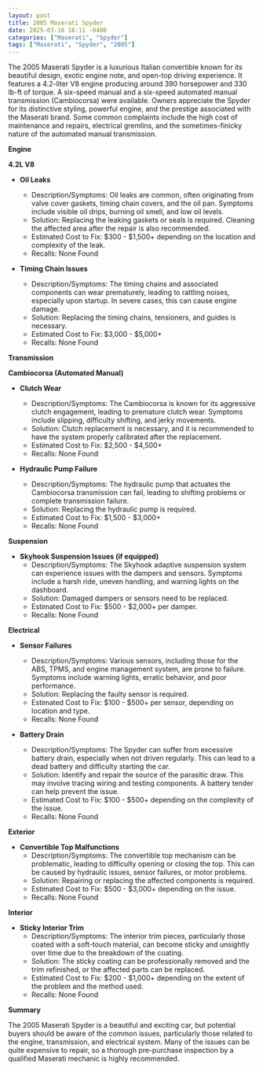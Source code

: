 ```yaml
---
layout: post
title: 2005 Maserati Spyder
date: 2025-03-16 16:11 -0400
categories: ["Maserati", "Spyder"]
tags: ["Maserati", "Spyder", "2005"]
---
```

The 2005 Maserati Spyder is a luxurious Italian convertible known for its beautiful design, exotic engine note, and open-top driving experience. It features a 4.2-liter V8 engine producing around 390 horsepower and 330 lb-ft of torque. A six-speed manual and a six-speed automated manual transmission (Cambiocorsa) were available. Owners appreciate the Spyder for its distinctive styling, powerful engine, and the prestige associated with the Maserati brand. Some common complaints include the high cost of maintenance and repairs, electrical gremlins, and the sometimes-finicky nature of the automated manual transmission.

**Engine**

**4.2L V8**

*   **Oil Leaks**
    *   Description/Symptoms: Oil leaks are common, often originating from valve cover gaskets, timing chain covers, and the oil pan. Symptoms include visible oil drips, burning oil smell, and low oil levels.
    *   Solution: Replacing the leaking gaskets or seals is required. Cleaning the affected area after the repair is also recommended.
    *   Estimated Cost to Fix: $300 - $1,500+ depending on the location and complexity of the leak.
    *   Recalls: None Found

*   **Timing Chain Issues**
    *   Description/Symptoms: The timing chains and associated components can wear prematurely, leading to rattling noises, especially upon startup. In severe cases, this can cause engine damage.
    *   Solution: Replacing the timing chains, tensioners, and guides is necessary.
    *   Estimated Cost to Fix: $3,000 - $5,000+
    *   Recalls: None Found

**Transmission**

**Cambiocorsa (Automated Manual)**

*   **Clutch Wear**
    *   Description/Symptoms: The Cambiocorsa is known for its aggressive clutch engagement, leading to premature clutch wear. Symptoms include slipping, difficulty shifting, and jerky movements.
    *   Solution: Clutch replacement is necessary, and it is recommended to have the system properly calibrated after the replacement.
    *   Estimated Cost to Fix: $2,500 - $4,500+
    *   Recalls: None Found

*   **Hydraulic Pump Failure**
    *   Description/Symptoms: The hydraulic pump that actuates the Cambiocorsa transmission can fail, leading to shifting problems or complete transmission failure.
    *   Solution: Replacing the hydraulic pump is required.
    *   Estimated Cost to Fix: $1,500 - $3,000+
    *   Recalls: None Found

**Suspension**

*   **Skyhook Suspension Issues (if equipped)**
    *   Description/Symptoms: The Skyhook adaptive suspension system can experience issues with the dampers and sensors. Symptoms include a harsh ride, uneven handling, and warning lights on the dashboard.
    *   Solution: Damaged dampers or sensors need to be replaced.
    *   Estimated Cost to Fix: $500 - $2,000+ per damper.
    *   Recalls: None Found

**Electrical**

*   **Sensor Failures**
    *   Description/Symptoms: Various sensors, including those for the ABS, TPMS, and engine management system, are prone to failure. Symptoms include warning lights, erratic behavior, and poor performance.
    *   Solution: Replacing the faulty sensor is required.
    *   Estimated Cost to Fix: $100 - $500+ per sensor, depending on location and type.
    *   Recalls: None Found

*   **Battery Drain**
    *   Description/Symptoms: The Spyder can suffer from excessive battery drain, especially when not driven regularly. This can lead to a dead battery and difficulty starting the car.
    *   Solution: Identify and repair the source of the parasitic draw. This may involve tracing wiring and testing components. A battery tender can help prevent the issue.
    *   Estimated Cost to Fix: $100 - $500+ depending on the complexity of the issue.
    *   Recalls: None Found

**Exterior**

*   **Convertible Top Malfunctions**
    *   Description/Symptoms: The convertible top mechanism can be problematic, leading to difficulty opening or closing the top. This can be caused by hydraulic issues, sensor failures, or motor problems.
    *   Solution: Repairing or replacing the affected components is required.
    *   Estimated Cost to Fix: $500 - $3,000+ depending on the issue.
    *   Recalls: None Found

**Interior**

*   **Sticky Interior Trim**
    *   Description/Symptoms: The interior trim pieces, particularly those coated with a soft-touch material, can become sticky and unsightly over time due to the breakdown of the coating.
    *   Solution: The sticky coating can be professionally removed and the trim refinished, or the affected parts can be replaced.
    *   Estimated Cost to Fix: $200 - $1,000+ depending on the extent of the problem and the method used.
    *   Recalls: None Found

**Summary**

The 2005 Maserati Spyder is a beautiful and exciting car, but potential buyers should be aware of the common issues, particularly those related to the engine, transmission, and electrical system. Many of the issues can be quite expensive to repair, so a thorough pre-purchase inspection by a qualified Maserati mechanic is highly recommended.


